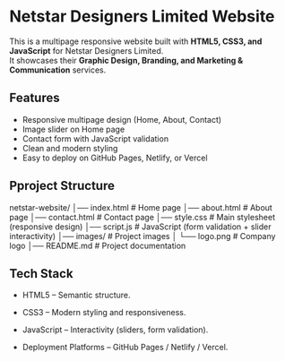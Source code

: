 # Netstar Designers Limited Website

This is a multipage responsive website built with **HTML5, CSS3, and JavaScript** for Netstar Designers Limited.  
It showcases their **Graphic Design, Branding, and Marketing & Communication** services.

## Features
- Responsive multipage design (Home, About, Contact)
- Image slider on Home page
- Contact form with JavaScript validation
- Clean and modern styling
- Easy to deploy on GitHub Pages, Netlify, or Vercel
## Pproject Structure
netstar-website/
│── index.html # Home page
│── about.html # About page
│── contact.html # Contact page
│── style.css # Main stylesheet (responsive design)
│── script.js # JavaScript (form validation + slider interactivity)
│── images/ # Project images
│ └── logo.png # Company logo
│── README.md # Project documentation

## Tech Stack
- HTML5 – Semantic structure.

- CSS3 – Modern styling and responsiveness.

- JavaScript  – Interactivity (sliders, form validation).

- Deployment Platforms – GitHub Pages / Netlify / Vercel.


